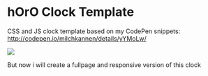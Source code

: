 # hOrO Clock Template
CSS and JS clock template based on my CodePen snippets: http://codepen.io/milchkannen/details/yYMoLw/

![](http://blog.lakto.org/content/images/2015/10/screenshot_010943.png)

But now i will create a fullpage and responsive version of this clock
